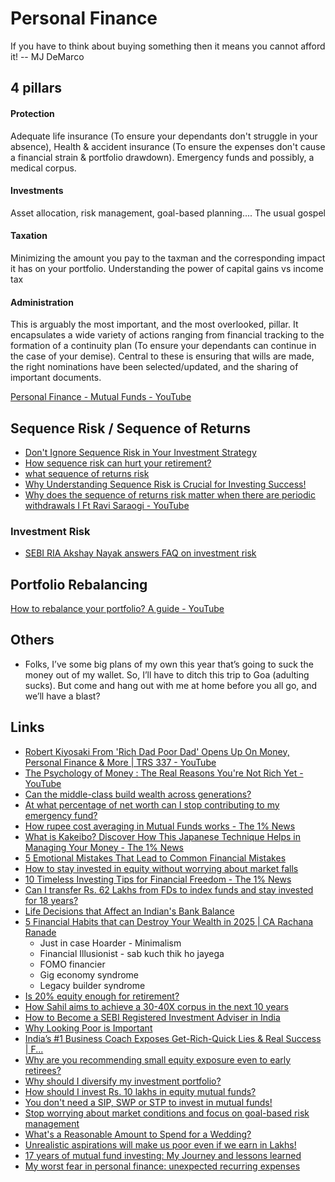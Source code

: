 # Personal Finance

If you have to think about buying something then it means you cannot afford it! -- MJ DeMarco

## 4 pillars

#### Protection

Adequate life insurance (To ensure your dependants don't struggle in your absence), Health & accident insurance (To ensure the expenses don't cause a financial strain & portfolio drawdown). Emergency funds and possibly, a medical corpus.

#### Investments

Asset allocation, risk management, goal-based planning.... The usual gospel

#### Taxation

Minimizing the amount you pay to the taxman and the corresponding impact it has on your portfolio. Understanding the power of capital gains vs income tax

#### Administration

This is arguably the most important, and the most overlooked, pillar. It encapsulates a wide variety of actions ranging from financial tracking to the formation of a continuity plan (To ensure your dependants can continue in the case of your demise). Central to these is ensuring that wills are made, the right nominations have been selected/updated, and the sharing of important documents.

[Personal Finance - Mutual Funds - YouTube](https://www.youtube.com/playlist?list=PLX2SHiKfualGsjgd7fKFC-JXRF6vO73hk)

## Sequence Risk / Sequence of Returns

- [Don't Ignore Sequence Risk in Your Investment Strategy](https://freefincal.com/dont-ignore-sequence-risk-in-your-investment-strategy/)
- [How sequence risk can hurt your retirement?](https://youtu.be/PvCrog4gwSI)
- [what sequence of returns risk](https://www.youtube.com/watch?v=GruEpZFBvQg&ab_channel=freefincal-PrudentDIYInvesting)
- [Why Understanding Sequence Risk is Crucial for Investing Success!](https://freefincal.com/sequence-returns-risk/)
- [Why does the sequence of returns risk matter when there are periodic withdrawals I Ft Ravi Saraogi - YouTube](https://www.youtube.com/watch?v=nEbSOyKzpMc&ab_channel=ZerodhaVarsity)

### Investment Risk

- [SEBI RIA Akshay Nayak answers FAQ on investment risk](https://freefincal.com/sebi-ria-akshay-nayak-answers-faq-on-investment-risk/)

## Portfolio Rebalancing

[How to rebalance your portfolio? A guide - YouTube](https://www.youtube.com/watch?v=1fIxvUo44X4&ab_channel=freefincal-PrudentDIYInvesting%28freefincal%29)

## Others

- Folks, I’ve some big plans of my own this year that’s going to suck the money out of my wallet. So, I’ll have to ditch this trip to Goa (adulting sucks). But come and hang out with me at home before you all go, and we’ll have a blast?

## Links

- [Robert Kiyosaki From 'Rich Dad Poor Dad' Opens Up On Money, Personal Finance & More | TRS 337 - YouTube](https://www.youtube.com/watch?v=byJgRDFdUj0)
- [The Psychology of Money : The Real Reasons You're Not Rich Yet - YouTube](https://www.youtube.com/watch?v=_5ecgEXLoCA)
- [Can the middle-class build wealth across generations?](https://freefincal.com/can-the-middle-class-build-wealth-across-generations/)
- [At what percentage of net worth can I stop contributing to my emergency fund?](https://freefincal.com/at-what-percentage-of-net-worth-can-i-stop-contributing-to-my-emergency-fund/)
- [How rupee cost averaging in Mutual Funds works - The 1% News](https://news.onepercentclub.io/invest/how-rupee-cost-averaging-in-mutual-funds-works/2570/)
- [What is Kakeibo? Discover How This Japanese Technique Helps in Managing Your Money - The 1% News](https://news.onepercentclub.io/plan/what-is-kakeibo-discover-how-this-japanese-technique-helps-in-managing-your-money/13766/)
- [5 Emotional Mistakes That Lead to Common Financial Mistakes](https://freefincal.com/5-emotional-mistakes-that-lead-to-common-financial-mistakes/)
- [How to stay invested in equity without worrying about market falls](https://freefincal.com/how-to-stay-invested-in-equity-without-worrying-about-market-falls/)
- [10 Timeless Investing Tips for Financial Freedom - The 1% News](https://news.onepercentclub.io/plan/10-timeless-investing-tips-to-become-a-successful-investor/5382/)
- [Can I transfer Rs. 62 Lakhs from FDs to index funds and stay invested for 18 years?](https://freefincal.com/can-i-transfer-rs-62-lakhs-from-fds-to-index-funds-and-stay-invested-for-18-years/)
- [Life Decisions that Affect an Indian's Bank Balance](https://freefincal.com/life-decisions-that-affect-an-indians-bank-balance/)
- [5 Financial Habits that can Destroy Your Wealth in 2025 | CA Rachana Ranade](https://youtu.be/wE071sPR9CE)
	- Just in case Hoarder - Minimalism
	- Financial Illusionist - sab kuch thik ho jayega
	- FOMO financier
	- Gig economy syndrome
	- Legacy builder syndrome
- [Is 20% equity enough for retirement?](https://freefincal.com/is-20-equity-enough-for-retirement/)
- [How Sahil aims to achieve a 30-40X corpus in the next 10 years](https://freefincal.com/how-sahil-aims-to-achieve-a-30-40x-corpus-in-the-next-10-years/)
- [How to Become a SEBI Registered Investment Adviser in India](https://freefincal.com/how-to-become-a-sebi-registered-investment-adviser-in-india/)
- [Why Looking Poor is Important](https://youtu.be/XjqUyKFMQCY)
- [India’s #1 Business Coach Exposes Get-Rich-Quick Lies & Real Success | F...](https://youtu.be/6gU7j1Mehgo)
- [Why are you recommending small equity exposure even to early retirees?](https://freefincal.com/why-are-you-recommending-small-equity-exposure-even-to-early-retirees/)
- [Why should I diversify my investment portfolio?](https://freefincal.com/why-should-i-diversify-my-investment-portfolio/)
- [How should I invest Rs. 10 lakhs in equity mutual funds?](https://freefincal.com/how-should-i-invest-rs-10-lakhs-in-equity-mutual-funds/)
- [You don't need a SIP, SWP or STP to invest in mutual funds!](https://freefincal.com/you-dont-need-a-sip-swp-or-stp-to-invest-in-mutual-funds/)
- [Stop worrying about market conditions and focus on goal-based risk management](https://freefincal.com/stop-worrying-about-market-conditions-and-focus-on-goal-based-risk-management/)
- [What's a Reasonable Amount to Spend for a Wedding?](https://freefincal.com/whats-a-reasonable-amount-to-spend-for-a-wedding/)
- [Unrealistic aspirations will make us poor even if we earn in Lakhs!](https://freefincal.com/unrealistic-aspirations-will-make-us-poor-even-if-we-earn-in-lakhs/)
- [17 years of mutual fund investing: My Journey and lessons learned](https://freefincal.com/17-years-of-mutual-fund-investing-my-journey-and-lessons-learned/)
- [My worst fear in personal finance: unexpected recurring expenses](https://freefincal.com/my-worst-fear-in-personal-finance-unexpected-recurring-expenses/)
